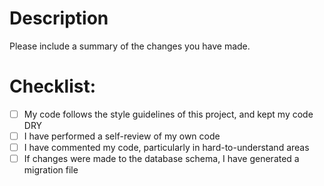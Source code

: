 # Description

Please include a summary of the changes you have made.

# Checklist:

- [ ] My code follows the style guidelines of this project, and kept my code DRY
- [ ] I have performed a self-review of my own code
- [ ] I have commented my code, particularly in hard-to-understand areas
- [ ] If changes were made to the database schema, I have generated a migration file
